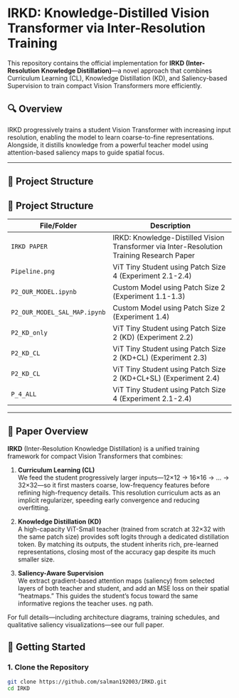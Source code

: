 # IRKD: Knowledge-Distilled Vision Transformer via Inter-Resolution Training

This repository contains the official implementation for **IRKD (Inter-Resolution Knowledge Distillation)**—a novel approach that combines Curriculum Learning (CL), Knowledge Distillation (KD), and Saliency-based Supervision to train compact Vision Transformers more efficiently.

## 🔍 Overview

IRKD progressively trains a student Vision Transformer with increasing input resolution, enabling the model to learn coarse-to-fine representations. Alongside, it distills knowledge from a powerful teacher model using attention-based saliency maps to guide spatial focus.

---

## 📁 Project Structure

## 📁 Project Structure

| File/Folder                | Description |
|---------------------------|-------------|
| `IRKD PAPER`     | IRKD: Knowledge-Distilled Vision Transformer via Inter-Resolution Training Research Paper |
| `Pipeline.png`                   | ViT Tiny Student using Patch Size 4 (Experiment 2.1-2.4) |
| `P2_OUR_MODEL.ipynb`     | Custom Model using Patch Size 2 (Experiment 1.1-1.3) |
| `P2_OUR_MODEL_SAL_MAP.ipynb` | Custom Model using Patch Size 2 (Experiment 1.4) |
| `P2_KD_only`           | ViT Tiny Student using Patch Size 2 (KD) (Experiment 2.2) |
| `P2_KD_CL`           | ViT Tiny Student using Patch Size 2 (KD+CL) (Experiment 2.3) |
| `P2_KD_CL`           | ViT Tiny Student using Patch Size 2 (KD+CL+SL) (Experiment 2.4) |
| `P_4_ALL`                   | ViT Tiny Student using Patch Size 4 (Experiment 2.1-2.4) |


---



## 📖 Paper Overview

**IRKD** (Inter-Resolution Knowledge Distillation) is a unified training framework for compact Vision Transformers that combines:

1. **Curriculum Learning (CL)**  
   We feed the student progressively larger inputs—12×12 → 16×16 → … → 32×32—so it first masters coarse, low-frequency features before refining high-frequency details. This resolution curriculum acts as an implicit regularizer, speeding early convergence and reducing overfitting.

2. **Knowledge Distillation (KD)**  
   A high-capacity ViT-Small teacher (trained from scratch at 32×32 with the same patch size) provides soft logits through a dedicated distillation token. By matching its outputs, the student inherits rich, pre-learned representations, closing most of the accuracy gap despite its much smaller size.

3. **Saliency-Aware Supervision**  
   We extract gradient-based attention maps (saliency) from selected layers of both teacher and student, and add an MSE loss on their spatial “heatmaps.” This guides the student’s focus toward the same informative regions the teacher uses.
ng path. 

For full details—including architecture diagrams, training schedules, and qualitative saliency visualizations—see our full paper.


## 🚀 Getting Started

### 1. Clone the Repository
```bash
git clone https://github.com/salman192003/IRKD.git
cd IRKD
